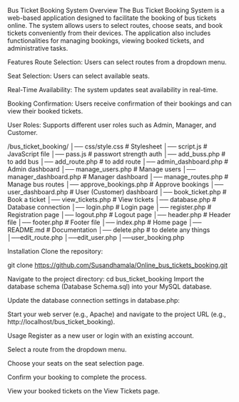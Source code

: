 Bus Ticket Booking System
Overview
The Bus Ticket Booking System is a web-based application designed to facilitate the booking of bus tickets online. The system allows users to select routes, choose seats, and book tickets conveniently from their devices. The application also includes functionalities for managing bookings, viewing booked tickets, and administrative tasks.

Features
Route Selection: Users can select routes from a dropdown menu.

Seat Selection: Users can select available seats.

Real-Time Availability: The system updates seat availability in real-time.

Booking Confirmation: Users receive confirmation of their bookings and can view their booked tickets.

User Roles: Supports different user roles such as Admin, Manager, and Customer.



/bus_ticket_booking/
│──   css/style.css            # Stylesheet
│── script.js                  # JavaScript file
│── pass.js                    # passwort strength auth 
│── add_buss.php               # to add bus
│── add_route.php               # to add route 
│── admin_dashboard.php        # Admin dashboard
│── manage_users.php           # Manage users
│── manager_dashboard.php      # Manager dashboard
│── manage_routes.php          # Manage bus routes
│── approve_bookings.php       # Approve bookings
│── user_dashboard.php         # User (Customer) dashboard
│── book_ticket.php            # Book a ticket
│── view_tickets.php           # View tickets
│── database.php               # Database connection
│── login.php                  # Login page
│── register.php               # Registration page
│── logout.php                 # Logout page
│── header.php                 # Header file
│── footer.php                 # Footer file
│── index.php                  # Home page
│── README.md                  # Documentation
│── delete.php                 # to delete any things  
│──edit_route.php
│──edit_user.php
│──user_booking.php


Installation
Clone the repository:

git clone https://github.com/Susandhamala/Online_bus_tickets_booking.git


Navigate to the project directory:
cd bus_ticket_booking
Import the database schema (Database Schema.sql) into your MySQL database.

Update the database connection settings in database.php:

Start your web server (e.g., Apache) and navigate to the project URL (e.g., http://localhost/bus_ticket_booking).

Usage
Register as a new user or login with an existing account.

Select a route from the dropdown menu.

Choose your seats on the seat selection page.

Confirm your booking to complete the process.

View your booked tickets on the View Tickets page.
